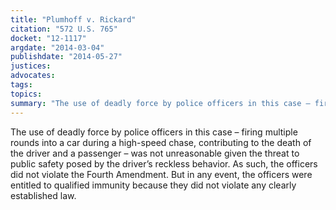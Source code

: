```yaml
---
title: "Plumhoff v. Rickard"
citation: "572 U.S. 765"
docket: "12-1117"
argdate: "2014-03-04"
publishdate: "2014-05-27"
justices:
advocates:
tags:
topics:
summary: "The use of deadly force by police officers in this case – firing multiple rounds into a car during a high-speed chase, contributing to the death of the driver and a passenger – was not unreasonable given the threat to public safety posed by the driver’s reckless behavior. As such, the officers did not violate the Fourth Amendment. But in any event, the officers were entitled to qualified immunity because they did not violate any clearly established law."
---
```

The use of deadly force by police officers in this case – firing multiple rounds into a car during a high-speed chase, contributing to the death of the driver and a passenger – was not unreasonable given the threat to public safety posed by the driver’s reckless behavior. As such, the officers did not violate the Fourth Amendment. But in any event, the officers were entitled to qualified immunity because they did not violate any clearly established law.

